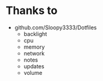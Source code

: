 # Thanks to

- github.com/Sloopy3333/Dotfiles
    - backlight
    - cpu
    - memory
    - network
    - notes
    - updates
    - volume
